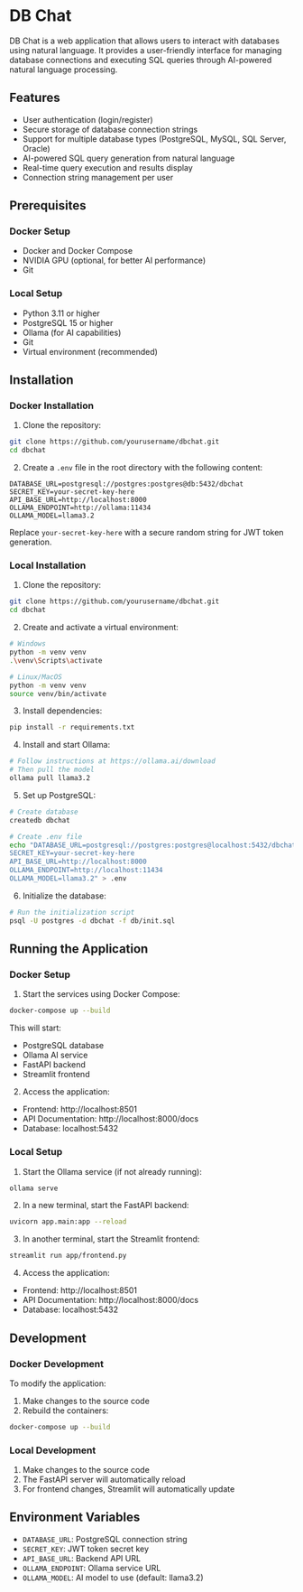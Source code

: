# DB Chat

DB Chat is a web application that allows users to interact with databases using natural language. It provides a user-friendly interface for managing database connections and executing SQL queries through AI-powered natural language processing.

## Features

- User authentication (login/register)
- Secure storage of database connection strings
- Support for multiple database types (PostgreSQL, MySQL, SQL Server, Oracle)
- AI-powered SQL query generation from natural language
- Real-time query execution and results display
- Connection string management per user

## Prerequisites

### Docker Setup
- Docker and Docker Compose
- NVIDIA GPU (optional, for better AI performance)
- Git

### Local Setup
- Python 3.11 or higher
- PostgreSQL 15 or higher
- Ollama (for AI capabilities)
- Git
- Virtual environment (recommended)

## Installation

### Docker Installation
1. Clone the repository:
```bash
git clone https://github.com/yourusername/dbchat.git
cd dbchat
```

2. Create a `.env` file in the root directory with the following content:
```env
DATABASE_URL=postgresql://postgres:postgres@db:5432/dbchat
SECRET_KEY=your-secret-key-here
API_BASE_URL=http://localhost:8000
OLLAMA_ENDPOINT=http://ollama:11434
OLLAMA_MODEL=llama3.2
```

Replace `your-secret-key-here` with a secure random string for JWT token generation.

### Local Installation
1. Clone the repository:
```bash
git clone https://github.com/yourusername/dbchat.git
cd dbchat
```

2. Create and activate a virtual environment:
```bash
# Windows
python -m venv venv
.\venv\Scripts\activate

# Linux/MacOS
python -m venv venv
source venv/bin/activate
```

3. Install dependencies:
```bash
pip install -r requirements.txt
```

4. Install and start Ollama:
```bash
# Follow instructions at https://ollama.ai/download
# Then pull the model
ollama pull llama3.2
```

5. Set up PostgreSQL:
```bash
# Create database
createdb dbchat

# Create .env file
echo "DATABASE_URL=postgresql://postgres:postgres@localhost:5432/dbchat
SECRET_KEY=your-secret-key-here
API_BASE_URL=http://localhost:8000
OLLAMA_ENDPOINT=http://localhost:11434
OLLAMA_MODEL=llama3.2" > .env
```

6. Initialize the database:
```bash
# Run the initialization script
psql -U postgres -d dbchat -f db/init.sql
```

## Running the Application

### Docker Setup
1. Start the services using Docker Compose:
```bash
docker-compose up --build
```

This will start:
- PostgreSQL database
- Ollama AI service
- FastAPI backend
- Streamlit frontend

2. Access the application:
- Frontend: http://localhost:8501
- API Documentation: http://localhost:8000/docs
- Database: localhost:5432

### Local Setup
1. Start the Ollama service (if not already running):
```bash
ollama serve
```

2. In a new terminal, start the FastAPI backend:
```bash
uvicorn app.main:app --reload
```

3. In another terminal, start the Streamlit frontend:
```bash
streamlit run app/frontend.py
```

4. Access the application:
- Frontend: http://localhost:8501
- API Documentation: http://localhost:8000/docs
- Database: localhost:5432

## Development

### Docker Development
To modify the application:

1. Make changes to the source code
2. Rebuild the containers:
```bash
docker-compose up --build
```

### Local Development
1. Make changes to the source code
2. The FastAPI server will automatically reload
3. For frontend changes, Streamlit will automatically update

## Environment Variables

- `DATABASE_URL`: PostgreSQL connection string
- `SECRET_KEY`: JWT token secret key
- `API_BASE_URL`: Backend API URL
- `OLLAMA_ENDPOINT`: Ollama service URL
- `OLLAMA_MODEL`: AI model to use (default: llama3.2)

